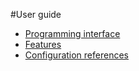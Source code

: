 #User guide

* [Programming interface](./Programming)
* [Features](./Features)
* [Configuration references](./Configuration)